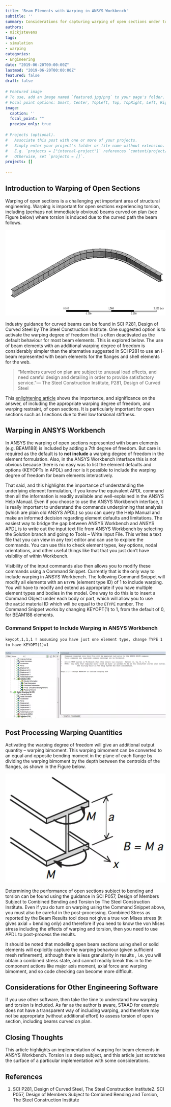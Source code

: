 ```yaml
---
title: 'Beam Elements with Warping in ANSYS Workbench'
subtitle: ''
summary: Considerations for capturing warping of open sections under torsion in ANSYS
authors:
- nickjstevens
tags:
- simulation
- warping
categories:
- Engineering
date: "2019-06-20T00:00:00Z"
lastmod: "2019-06-20T00:00:00Z"
featured: false
draft: false

# Featured image
# To use, add an image named `featured.jpg/png` to your page's folder.
# Focal point options: Smart, Center, TopLeft, Top, TopRight, Left, Right, BottomLeft, Bottom, BottomRight
image:
  caption: ''
  focal_point: ""
  preview_only: true

# Projects (optional).
#   Associate this post with one or more of your projects.
#   Simply enter your project's folder or file name without extension.
#   E.g. `projects = ["internal-project"]` references `content/project/deep-learning/index.md`.
#   Otherwise, set `projects = []`.
projects: []

---
```


## Introduction to Warping of Open Sections

Warping of open sections is a challenging yet important area of structural engineering. Warping is important for open sections experiencing torsion, including (perhaps not immediately obvious) beams curved on plan (see Figure below) where torsion is induced due to the curved path the beam follows.

![](Untitled-6f1c37d7-5f19-4dd0-b685-fb05f06ad40c.png)

Industry guidance for curved beams can be found in SCI P281, Design of Curved Steel by The Steel Construction Institute. One suggested option is to activate the warping degree of freedom that is often deactivated as the default behaviour for most beam elements. This is explored below. The use of beam elements with an additional warping degree of freedom is considerably simpler than the alternative suggested in SCI P281 to use an I-beam represented with beam elements for the flanges and shell elements for the web.

> “Members curved on plan are subject to unusual load effects, and need careful design and detailing in order to provide satisfactory service.”— The Steel Construction Institute, P281, Design of Curved Steel

This [enlightening article](http://www.ramsay-maunder.co.uk/downloads/warping_article_web.pdf) shows the importance, and significance on the answer, of including the appropriate warping degree of freedom, and warping restraint, of open sections. It is particularly important for open sections such as I sections due to their low torsional stiffness.

## Warping in ANSYS Workbench

In ANSYS the warping of open sections represented with beam elements (e.g. BEAM188) is included by adding a 7th degree of freedom. But care is required as the default is to **not include** a warping degree of freedom in the element formulation. Also, in the ANSYS Workbench interface this is not obvious because there is no easy was to list the element defaults and options (KEYOPTs in APDL) and nor is it possible to include the warping degree of freedom for beam elements interactively.

That said, and this highlights the importance of understanding the underlying element formulation, if you know the equivalent APDL command then all the information is readily available and well-explained in the ANSYS Help Manual. Even if you choose to use the ANSYS Workbench interface, it is really important to understand the commands underpinning that analysis (which are plain old ANSYS APDL) so you can query the Help Manual and make an informed decision regarding element defaults and limitations. The easiest way to bridge the gap between ANSYS Workbench and ANSYS APDL is to write out the input text file from ANSYS Workbench by selecting the Solution branch and going to Tools – Write Input File. This writes a text file that you can view in any text editor and can use to explore the commands. You can use this to check element types, key options, nodal orientations, and other useful things like that that you just don’t have visibility of within Workbench.

Visibility of the input commands also then allows you to modify these commands using a Command Snippet. Currently that is the only way to include warping in ANSYS Workbench. The following Command Snippet will modify all elements with an `ETYPE` (element type ID) of 1 to include warping. You will have to modify and extend as appropriate if you have multiple element types and bodies in the model. One way to do this is to insert a Command Object under each body or part, which will allow you to use the `matid` material ID which will be equal to the `ETYPE` number. The Command Snippet works by changing KEYOPT(1) to 1, from the default of 0, for BEAM188 elements.

### Command Snippet to Include Warping in ANSYS Workbench

`keyopt,1,1,1 ! assuming you have just one element type, change TYPE 1 to have KEYOPT(1)=1`

![](Untitled-75b93077-4fc7-423b-86a8-415ff065748e.png)

## Post Processing Warping Quantities

Activating the warping degree of freedom will give an additional output quantity – warping bimoment. This warping bimoment can be converted to an equal and opposite bending moment in the plane of each flange by dividing the warping bimoment by the depth between the centroids of the flanges, as shown in the Figure below.

![](Untitled-20fef6ff-dabc-4064-8751-274868f51754.png)

Determining the performance of open sections subject to bending and torsion can be found using the guidance in SCI P057, Design of Members Subject to Combined Bending and Torsion by The Steel Construction Institute. Even if you do turn on warping using the Command Snippet above, you must also be careful in the post-processing. Combined Stress as reported by the Beam Results tool does not give a true von Mises stress (it gives axial + bending only) and therefore if you need to know the von Mises stress including the effects of warping and torsion, then you need to use APDL to post-process the results.

It should be noted that modelling open beam sections using shell or solid elements will explicitly capture the warping behaviour (given sufficient mesh refinement), although there is less granularity in results , i.e. you will obtain a combined stress state, and cannot readily break this in to the component actions like major axis moment, axial force and warping bimoment, and so code checking can become more difficult.

## Considerations for Other Engineering Software

If you use other software, then take the time to understand how warping and torsion is included. As far as the author is aware, STAAD for example does not have a transparent way of including warping, and therefore may not be appropriate (without additional effort) to assess torsion of open section, including beams curved on plan.

## Closing Thoughts

This article highlights an implementation of warping for beam elements in ANSYS Workbench. Torsion is a deep subject, and this article just scratches the surface of a particular implementation with some considerations.

## References

1. SCI P281, Design of Curved Steel, The Steel Construction Institute2. SCI P057, Design of Members Subject to Combined Bending and Torsion, The Steel Construction Institute